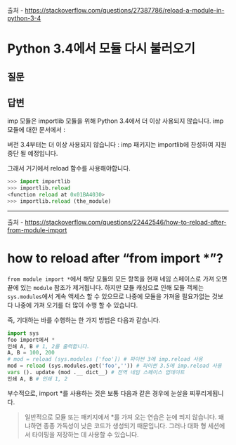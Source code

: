 출처 - https://stackoverflow.com/questions/27387786/reload-a-module-in-python-3-4

# Python 3.4에서 모듈 다시 불러오기

## 질문

## 답변

imp 모듈은 importlib 모듈을 위해 Python 3.4에서 더 이상 사용되지 않습니다. imp 모듈에 대한 문서에서 :

버전 3.4부터는 더 이상 사용되지 않습니다 : imp 패키지는 importlib에 찬성하여 지원 중단 될 예정입니다.

그래서 거기에서 reload 함수를 사용해야합니다.

```python
>>> import importlib
>>> importlib.reload
<function reload at 0x01BA4030>
>>> importlib.reload (the_module)
```

---
출처 - https://stackoverflow.com/questions/22442546/how-to-reload-after-from-module-import

# how to reload after “from <module> import *”?

```from module import *```에서 해당 모듈의 모든 항목을 현재 네임 스페이스로 가져 오면 끝에 있는 ```module``` 참조가 제거됩니다. 하지만 모듈 캐싱으로 인해 모듈 객체는 ```sys.modules```에서 계속 액세스 할 수 있으므로 나중에 모듈을 가져올 필요가없는 것보다 나중에 가져 오기를 더 많이 수행 할 수 있습니다.

즉, 기대하는 바를 수행하는 한 가지 방법은 다음과 같습니다.

```python
import sys
foo import에서 *
인쇄 A, B # 1, 2를 출력합니다.
A, B = 100, 200
# mod = reload (sys.modules ['foo']) # 파이썬 3에 imp.reload 사용
mod = reload (sys.modules.get('foo','')) # 파이썬 3.5에 imp.reload 사용
vars (). update (mod .__ dict__) # 전역 네임 스페이스 업데이트
인쇄 A, B # 인쇄 1, 2
```
부수적으로, import *를 사용하는 것은 보통 다음과 같은 경우에 눈살을 찌푸리게됩니다.

> 일반적으로 모듈 또는 패키지에서 *를 가져 오는 연습은 눈에 띄지 않습니다. 왜냐하면 종종 가독성이 낮은 코드가 생성되기 때문입니다. 그러나 대화 형 세션에서 타이핑을 저장하는 데 사용할 수 있습니다.
